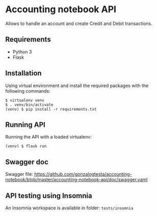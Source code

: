 Accounting notebook API
===========

Allows to handle an account and create Credit and Debit transactions.

## Requirements

 - Python 3
 - Flask

## Installation

Using virtual environment and install the required packages with the following commands:

    $ virtualenv venv
    $ . venv/bin/activate
    (venv) $ pip install -r requirements.txt


## Running API

Running the API with a loaded virtualenv:

    (venv) $ flask run

## Swagger doc

Swagger file: https://github.com/gonzalogtesta/accounting-notebook/blob/master/accounting-notebook-api/doc/swagger.yaml

## API testing using Insomnia

An Insomnia workspace is available in folder: `tests/insomnia`



